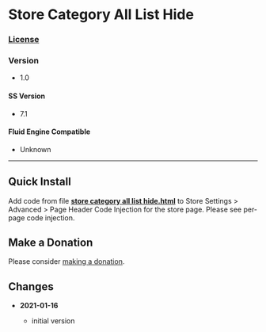 # Store Category All List Hide

### [License][99]

### Version

  * 1.0

#### SS Version

  * 7.1

#### Fluid Engine Compatible

  * Unknown

---

## Quick Install

Add code from file **[store category all list hide.html][1]** to Store Settings >
Advanced > Page Header Code Injection for the store page. Please see per-page
code injection.

## Make a Donation

Please consider [making a donation][2].

## Changes

<!-- * **2021-05-08**

  * added coverage for store product grid image hover
  * bumped version to v0.1d1
  -->
* **2021-01-16**

  * initial version

[1]: store%20category%20all%20list%20hide.html#L1
[2]: https://github.com/tomsWebConsulting/twcsl#make-a-donation
[99]: https://github.com/tomsWebConsulting/twcsl/blob/main/LICENSE.txt#L1
